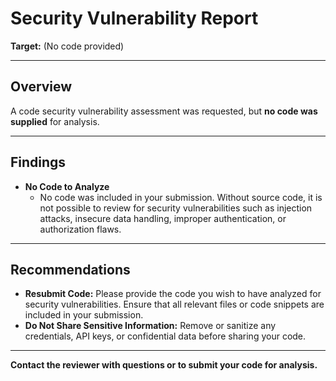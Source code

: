 # Security Vulnerability Report

**Target:** (No code provided)

---

## Overview

A code security vulnerability assessment was requested, but **no code was supplied** for analysis.

---

## Findings

- **No Code to Analyze**
    - No code was included in your submission. Without source code, it is not possible to review for security vulnerabilities such as injection attacks, insecure data handling, improper authentication, or authorization flaws.

---

## Recommendations

- **Resubmit Code:** Please provide the code you wish to have analyzed for security vulnerabilities. Ensure that all relevant files or code snippets are included in your submission.
- **Do Not Share Sensitive Information:** Remove or sanitize any credentials, API keys, or confidential data before sharing your code.

---

**Contact the reviewer with questions or to submit your code for analysis.**